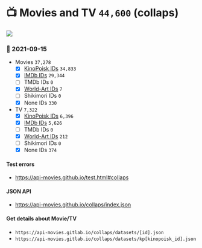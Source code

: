 # :tv: Movies and TV `44,600` (collaps)

<a href="https://API-Movies.github.io"><img src="https://API-Movies.github.io/banner.png?cache"></a>

### :date: 2021-09-15
- Movies `37,278`
  - [x] <a href="https://API-Movies.github.io/collaps/movie_kinopoisk_ids.json">KinoPoisk IDs</a> `34,833`
  - [x] <a href="https://API-Movies.github.io/collaps/movie_imdb_ids.json">IMDb IDs</a> `29,344`
  - [ ] TMDb IDs `0`
  - [x] <a href="https://API-Movies.github.io/collaps/movie_world_art_ids.json">World-Art IDs</a> `7`
  - [ ] Shikimori IDs `0`
  - [x] None IDs `330`
- TV `7,322`
  - [x] <a href="https://API-Movies.github.io/collaps/tv_kinopoisk_ids.json">KinoPoisk IDs</a> `6,396`
  - [x] <a href="https://API-Movies.github.io/collaps/tv_imdb_ids.json">IMDb IDs</a> `5,626`
  - [ ] TMDb IDs `0`
  - [x] <a href="https://API-Movies.github.io/collaps/tv_world_art_ids.json">World-Art IDs</a> `212`
  - [ ] Shikimori IDs `0`
  - [x] None IDs `374`
#### Test errors
- <a href='https://api-movies.github.io/test.html#collaps'>https://api-movies.github.io/test.html#collaps</a>
#### JSON API
- <a href='https://api-movies.github.io/collaps/index.json'>https://api-movies.github.io/collaps/index.json</a>
#### Get details about Movie/TV
- `https://api-movies.gitlab.io/collaps/datasets/[id].json`
- `https://api-movies.gitlab.io/collaps/datasets/kp[kinopoisk_id].json`
